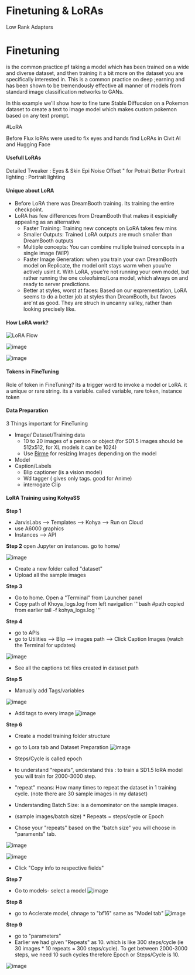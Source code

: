 # Finetuning & LoRAs
Low Rank Adapters

# Finetuning 
is the common practice pf taking a model which has been trained on a wide and diverse dataset, and then training it a bit more on the dataset you are specifically interested in.
This is a common practice on deep ;earning and has been shown to be tremendously effective all manner of models from standard image classification networks to GANs.

In this example we'll show how to fine tune Stable Diffucsion on a Pokemon dataset to create a text to image model which makes custom pokemon based on any text prompt. 

#LoRA

Before Flux loRAs were used to fix eyes and hands 
find LoRAs in Civit AI and Hugging Face

#### Usefull LoRAs
Detailed Tweaker : Eyes & Skin
Epi Noise Offset " for Potrait 
Better Portrait lighting : Portrait lighting

#### Unique about LoRA
- Before LoRA there was DreamBooth training. Its training the entire checkpoint.
- LoRA has few differences from DreamBooth that makes it espicially appealing as an alternative
  - Faster Training: Training new concepts on LoRA takes few mins
  - Smaller Outputs: Trained LoRA outputs are much smaller than DreamBooth outputs
  - Multiple concepts: You can combine multiple trained concepts in a single image (WIP)
  - Faster Image Generation: when you train your own DreamBooth model on Replicate, the model onlt stays warm when youu're actively usint it. With LoRA, youe're not running your own model, but rather running the one coleofsimo/Lora model, which always on and ready to server predictions.
  - Better at styles, worst at faces: Based on our exprementation, LoRA seems to do a better job at styles than DreamBooth, but favces are'nt as good. They are struch in uncanny valley, rather than looking precisely like. 


#### How LoRA work?

![LoRA Flow](https://github.com/user-attachments/assets/a1735745-1f28-441a-a7c6-886cc3a4bd41)

![image](https://github.com/user-attachments/assets/50bbe16f-f6e1-433c-baa7-56bf9a66407f)

![image](https://github.com/user-attachments/assets/3896b795-1d05-4bc7-b014-b229d10af610)

#### Tokens in FineTuning 
Role of token in FineTuning?
its a trigger word to invoke a model or LoRA. it a unique or rare string. its a variable. 
called variable, rare token, instance token 

#### Data Preparation 
3 Things important for FineTuning 
- Image/ Dataset/Training data
     - 10 to 20 images of a person or object (for SD1.5 images should be 512x512, for XL models it can be 1024)
     - Use [Birme](https://www.birme.net/) for resizing Images depending on the model
- Model
- Caption/Labels
     - Blip captioner (is a vision model)
     - Wd tagger ( gives only tags. good for Anime)
     - interrogate Clip

#### LoRA Training using KohyaSS
**Step 1**
- JarvisLabs --> Templates --> Kohya --> Run on Cloud
- use A6000 graphics
- Instances --> API

**Step 2**
open Jupyter on instances. go to home/

![image](https://github.com/user-attachments/assets/ea38dbdf-b006-48f2-a721-4006a717a06e)

- Create a new folder called "dataset"
- Upload all the sample images

**Step 3**
- Go to home. Open a "Terminal" from Launcher panel
- Copy path of Khoya_logs.log from left navigation
'''bash
#path copied from earlier 
tail -f kohya_logs.log
'''

**Step 4**
- go to APIs
- go to Utilities --> Blip --> images path --> Click Caption Images (watch the Terminal for updates)
 
![image](https://github.com/user-attachments/assets/980124d7-67be-4d2e-897b-8a067d638d1f)

- See all the captions txt files created in dataset path

**Step 5**
- Manually add Tags/variables 

![image](https://github.com/user-attachments/assets/48a97c63-e5c3-4460-9284-a36718fdeb44)

- Add tags to every image
![image](https://github.com/user-attachments/assets/0fa5ed4c-782d-4c47-83fd-e0b1aee430bb)

**Step 6**
- Create a model training folder structure
- go to Lora tab and Dataset Preparation
![image](https://github.com/user-attachments/assets/1fab3cd5-f52c-446a-8862-73974f12ac4e)

- Steps/Cycle is called epoch 
- to understand "repeats", understand this : to train a SD1.5 loRA model you will train for 2000-3000 step.
- "repeat" means: How many times to repeat the dataset in 1 training cycle. (note there are 30 sample images in my dataset)
- Understanding Batch Size: is a demominator on the sample images.
- (sample images/batch size) * Repeats = steps/cycle or Epoch
- Chose your "repeats" based on the "batch size" you will choose in "paraments" tab. 
  
![image](https://github.com/user-attachments/assets/decc1f06-6636-4a9c-bd41-1832eaa32e8a)

![image](https://github.com/user-attachments/assets/e003597d-9e12-4349-aee6-53d85d38eadb)

- Click "Copy info to respective fields"

**Step 7**
- Go to models- select a model 
![image](https://github.com/user-attachments/assets/6e2dde03-24c3-4de1-aa23-1a42acc54277)

**Step 8**
- go to Acclerate model, chnage to "bf16" same as "Model tab" 
![image](https://github.com/user-attachments/assets/133a26b1-ed3e-4f27-af13-f2d4bcadd57e)

**Step 9**
- go to "parameters"
- Earlier we had given "Repeats" as 10. which is like 300 steps/cycle (ie 30 images * 10 repeats = 300 steps/cycle). To get between 2000-3000 steps, we need 10 such cycles  therefore Epoch or Steps/Cycle is 10.

![image](https://github.com/user-attachments/assets/d5ce193d-2881-4b8b-b387-94c8fc248249)










   
